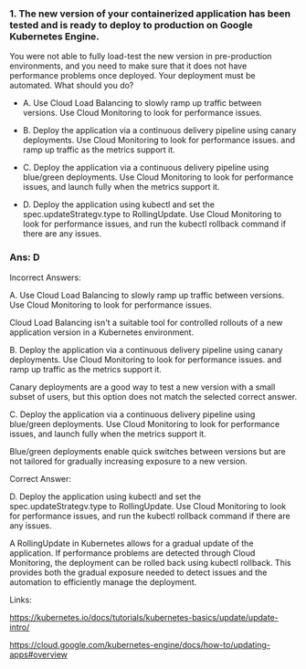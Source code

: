 ### 1. The new version of your containerized application has been tested and is ready to deploy to production on Google Kubernetes Engine.
You were not able to fully load-test the new version in pre-production environments, and you need to make sure that it does not have performance problems once deployed. Your deployment must be automated.
What should you do?

- A. Use Cloud Load Balancing to slowly ramp up traffic between versions. Use Cloud Monitoring to look for performance issues.

- B. Deploy the application via a continuous delivery pipeline using canary deployments. Use Cloud Monitoring to look for performance issues. and ramp up traffic as the metrics support it.

- C. Deploy the application via a continuous delivery pipeline using blue/green deployments. Use Cloud Monitoring to look for performance issues, and launch fully when the metrics support it.

- D. Deploy the application using kubectl and set the spec.updateStrategv.type to RollingUpdate. Use Cloud Monitoring to look for performance issues, and run the kubectl rollback command if there are any issues.

### Ans: D

Incorrect Answers:

A. Use Cloud Load Balancing to slowly ramp up traffic between versions. Use Cloud Monitoring to look for performance issues.

Cloud Load Balancing isn't a suitable tool for controlled rollouts of a new application version in a Kubernetes environment.

B. Deploy the application via a continuous delivery pipeline using canary deployments. Use Cloud Monitoring to look for performance issues. and ramp up traffic as the metrics support it.

Canary deployments are a good way to test a new version with a small subset of users, but this option does not match the selected correct answer.

C. Deploy the application via a continuous delivery pipeline using blue/green deployments. Use Cloud Monitoring to look for performance issues, and launch fully when the metrics support it.

Blue/green deployments enable quick switches between versions but are not tailored for gradually increasing exposure to a new version.



Correct Answer:

D. Deploy the application using kubectl and set the spec.updateStrategv.type to RollingUpdate. Use Cloud Monitoring to look for performance issues, and run the kubectl rollback command if there are any issues.

A RollingUpdate in Kubernetes allows for a gradual update of the application. If performance problems are detected through Cloud Monitoring, the deployment can be rolled back using kubectl rollback. This provides both the gradual exposure needed to detect issues and the automation to efficiently manage the deployment.



Links:

https://kubernetes.io/docs/tutorials/kubernetes-basics/update/update-intro/

https://cloud.google.com/kubernetes-engine/docs/how-to/updating-apps#overview